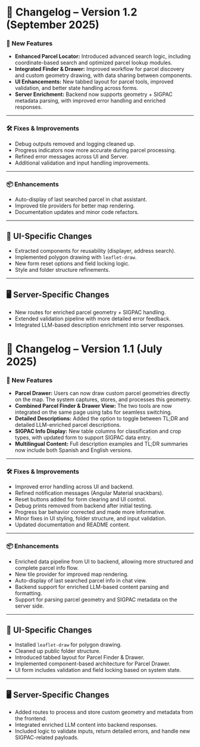 # 📝 Changelog – Version 1.2 (September 2025)

### 🚀 New Features
- **Enhanced Parcel Locator:** Introduced advanced search logic, including coordinate-based search and optimized parcel lookup modules.
- **Integrated Finder & Drawer:** Improved workflow for parcel discovery and custom geometry drawing, with data sharing between components.
- **UI Enhancements:** New tabbed layout for parcel tools, improved validation, and better state handling across forms.
- **Server Enrichment:** Backend now supports geometry + SIGPAC metadata parsing, with improved error handling and enriched responses.

---

### 🛠 Fixes & Improvements
- Debug outputs removed and logging cleaned up.
- Progress indicators now more accurate during parcel processing.
- Refined error messages across UI and Server.
- Additional validation and input handling improvements.

---

### 📦 Enhancements
- Auto-display of last searched parcel in chat assistant.
- Improved tile providers for better map rendering.
- Documentation updates and minor code refactors.

---

## 📁 UI-Specific Changes
- Extracted components for reusability (displayer, address search).
- Implemented polygon drawing with `leaflet-draw`.
- New form reset options and field locking logic.
- Style and folder structure refinements.

---

## 🖥️ Server-Specific Changes
- New routes for enriched parcel geometry + SIGPAC handling.
- Extended validation pipeline with more detailed error feedback.
- Integrated LLM-based description enrichment into server responses.

# 📝 Changelog – Version 1.1 (July 2025)

### 🚀 New Features
- **Parcel Drawer:** Users can now draw custom parcel geometries directly on the map. The system captures, stores, and processes this geometry.
- **Combined Parcel Finder & Drawer View:** The two tools are now integrated on the same page using tabs for seamless switching.
- **Detailed Descriptions:** Added the option to toggle between TL;DR and detailed LLM-enriched parcel descriptions.
- **SIGPAC Info Display:** New table columns for classification and crop types, with updated form to support SIGPAC data entry.
- **Multilingual Content:** Full description examples and TL;DR summaries now include both Spanish and English versions.

---

### 🛠 Fixes & Improvements
- Improved error handling across UI and backend.
- Refined notification messages (Angular Material snackbars).
- Reset buttons added for form clearing and UI control.
- Debug prints removed from backend after initial testing.
- Progress bar behavior corrected and made more informative.
- Minor fixes in UI styling, folder structure, and input validation.
- Updated documentation and README content.

---

### 📦 Enhancements
- Enriched data pipeline from UI to backend, allowing more structured and complete parcel info flow.
- New tile provider for improved map rendering.
- Auto-display of last searched parcel info in chat view.
- Backend support for enriched LLM-based content parsing and formatting.
- Support for parsing parcel geometry and SIGPAC metadata on the server side.

---

## 📁 UI-Specific Changes
- Installed `leaflet-draw` for polygon drawing.
- Cleaned up public folder structure.
- Introduced tabbed layout for Parcel Finder & Drawer.
- Implemented component-based architecture for Parcel Drawer.
- UI form includes validation and field locking based on system state.

---

## 🖥️ Server-Specific Changes
- Added routes to process and store custom geometry and metadata from the frontend.
- Integrated enriched LLM content into backend responses.
- Included logic to validate inputs, return detailed errors, and handle new SIGPAC-related payloads.
